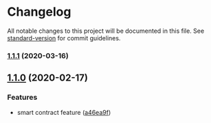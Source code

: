 # Changelog

All notable changes to this project will be documented in this file. See [standard-version](https://github.com/conventional-changelog/standard-version) for commit guidelines.

### [1.1.1](https://github.com/xuperchain/xuper-sdk-js/compare/v1.1.0...v1.1.1) (2020-03-16)

## [1.1.0](https://github.com/xuperchain/xuper-sdk-js/compare/v1.0.3...v1.1.0) (2020-02-17)


### Features

* smart contract feature ([a46ea9f](https://github.com/xuperchain/xuper-sdk-js/commit/a46ea9f72d71a316dfac53f31861c33c5e5aa43b))
